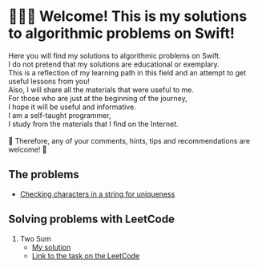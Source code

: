 # 🧑🏻‍💻 Welcome! This is my solutions to algorithmic problems on Swift!

Here you will find my solutions to algorithmic problems on Swift.<br>
I do not pretend that my solutions are educational or exemplary.<br>
This is a reflection of my learning path in this field and an attempt to get useful lessons from you!<br>
Also, I will share all the materials that were useful to me.<br>
For those who are just at the beginning of the journey,<br>
I hope it will be useful and informative.<br>
I am a self-taught programmer,<br>
I study from the materials that I find on the Internet.<br>
<br>
🥰 Therefore, any of your comments, hints, tips and recommendations are welcome! 🥰<br>

## The problems

- [Checking characters in a string for uniqueness](https://github.com/evgadamov/swift-algorithms/blob/main/Task1.swift)

## Solving problems with LeetCode

1. Two Sum
    * [My solution]()
    * [Link to the task on the LeetCode](https://leetcode.com/problems/two-sum/)

